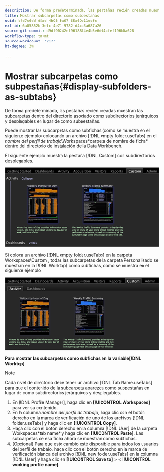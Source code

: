 ```yaml
---
description: De forma predeterminada, las pestañas recién creadas muestran las subcarpetas dentro del directorio asociado como subdirectorios jerárquicos y desplegables en lugar de como subpestañas.
title: Mostrar subcarpetas como subpestañas
uuid: b4d7c6dd-d5ad-4b93-ba67-65a69e11eefc
exl-id: 6a05852b-3efc-4e71-9782-d4cc3a687a26
source-git-commit: d9df90242ef96188f4e4b5e6d04cfef196b0a628
workflow-type: tm+mt
source-wordcount: '217'
ht-degree: 3%

---
```


# Mostrar subcarpetas como subpestañas{#display-subfolders-as-subtabs}

De forma predeterminada, las pestañas recién creadas muestran las subcarpetas dentro del directorio asociado como subdirectorios jerárquicos y desplegables en lugar de como subpestañas.

Puede mostrar las subcarpetas como subfichas (como se muestra en el siguiente ejemplo) colocando un archivo [!DNL empty folder.useTabs] en el *nombre del perfil de trabajo*\Workspaces\*carpeta de nombre de ficha* dentro del directorio de instalación de la Data Workbench.

El siguiente ejemplo muestra la pestaña [!DNL Custom] con subdirectorios desplegables.

![](assets/client-sub.png)

Si coloca un archivo [!DNL empty folder.useTabs] en la carpeta Workspaces\Custom , todas las subcarpetas de la carpeta Personalizado se muestran en la [!DNL Worktop] como subfichas, como se muestra en el siguiente ejemplo:

![](assets/client-sub2.png)

**Para mostrar las subcarpetas como subfichas en la variable[!DNL Worktop]**

>[!NOTE]
>
>Cada nivel de directorio debe tener un archivo [!DNL Tab Name.useTabs] para que el contenido de la subcarpeta aparezca como subpestañas en lugar de como subdirectorios jerárquicos y desplegables.

1. En [!DNL Profile Manager], haga clic en **[!UICONTROL Workspaces]** para ver su contenido.
1. En la columna *nombre del perfil de trabajo*, haga clic con el botón derecho en la marca de verificación de uno de los archivos [!DNL folder.useTabs] y haga clic en **[!UICONTROL Copy]**.
1. Haga clic con el botón derecho en la columna [!DNL User] de la carpeta Workspaces\*tab name* y haga clic en **[!UICONTROL Paste]**. Las subcarpetas de esa ficha ahora se muestran como subfichas.
1. (Opcional) Para que este cambio esté disponible para todos los usuarios del perfil de trabajo, haga clic con el botón derecho en la marca de verificación blanca del archivo [!DNL new folder.useTabs] en la columna [!DNL User] y haga clic en **[!UICONTROL Save to]** > &lt; **[!UICONTROL working profile name]**.
